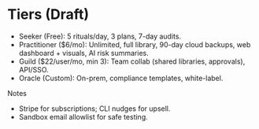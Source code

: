 # Tiers (Draft)

- Seeker (Free): 5 rituals/day, 3 plans, 7-day audits.
- Practitioner ($6/mo): Unlimited, full library, 90-day cloud backups, web dashboard + visuals, AI risk summaries.
- Guild ($22/user/mo, min 3): Team collab (shared libraries, approvals), API/SSO.
- Oracle (Custom): On-prem, compliance templates, white-label.

Notes
- Stripe for subscriptions; CLI nudges for upsell.
- Sandbox email allowlist for safe testing.
